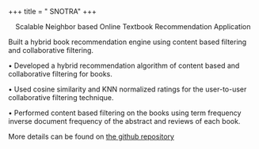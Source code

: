 +++
title = " SNOTRA"
+++

<p style="text-align: center;"> Scalable Neighbor based Online Textbook Recommendation Application </p>

Built a hybrid book recommendation engine using content based filtering and collaborative filtering. 

<!--more-->

• Developed a hybrid recommendation algorithm of content based and collaborative filtering for books.

• Used cosine similarity and KNN normalized ratings for the user-to-user collaborative filtering technique.

• Performed content based filtering on the books using term frequency inverse document frequency of the abstract and reviews of each book.

More details can be found on [the github repository](https://github.com/kunaalahuja/SNOTRA)